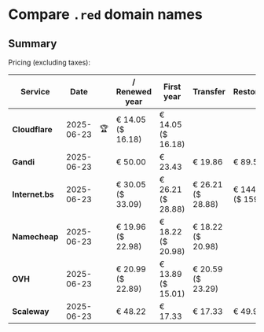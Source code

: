 # Compare `.red` domain names

## Summary

Pricing (excluding taxes):

| Service | Date |  | / Renewed year | First year | Transfer | Restoration |
|--|--|--|--|--|--|--|
| **Cloudflare** | 2025-06-23 | 🏆 | € 14.05<br>($ 16.18) | € 14.05<br>($ 16.18) |  |  |
| **Gandi** | 2025-06-23 |  | € 50.00 | € 23.43 | € 19.86 | € 89.55 |
| **Internet.bs** | 2025-06-23 |  | € 30.05<br>($ 33.09) | € 26.21<br>($ 28.88) | € 26.21<br>($ 28.88) | € 144.59<br>($ 159.29) |
| **Namecheap** | 2025-06-23 |  | € 19.96<br>($ 22.98) | € 18.22<br>($ 20.98) | € 18.22<br>($ 20.98) |  |
| **OVH** | 2025-06-23 |  | € 20.99<br>($ 22.89) | € 13.89<br>($ 15.01) | € 20.59<br>($ 23.29) |  |
| **Scaleway** | 2025-06-23 |  | € 48.22 | € 17.33 | € 17.33 | € 49.99 |
